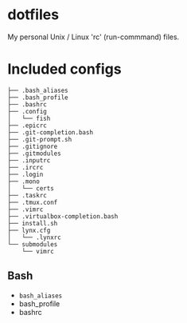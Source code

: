 # dotfiles

My personal Unix / Linux 'rc' (run-commmand) files. 

# Included configs

```
├── .bash_aliases
├── .bash_profile
├── .bashrc
├── .config
│   └── fish
├── .epicrc
├── .git-completion.bash
├── .git-prompt.sh
├── .gitignore
├── .gitmodules
├── .inputrc
├── .ircrc
├── .login
├── .mono
│   └── certs
├── .taskrc
├── .tmux.conf
├── .vimrc
├── .virtualbox-completion.bash
├── install.sh
├── lynx.cfg
│   └── .lynxrc
└── submodules
    └── vimrc
```

## Bash

- `bash_aliases`
- bash_profile
- bashrc
